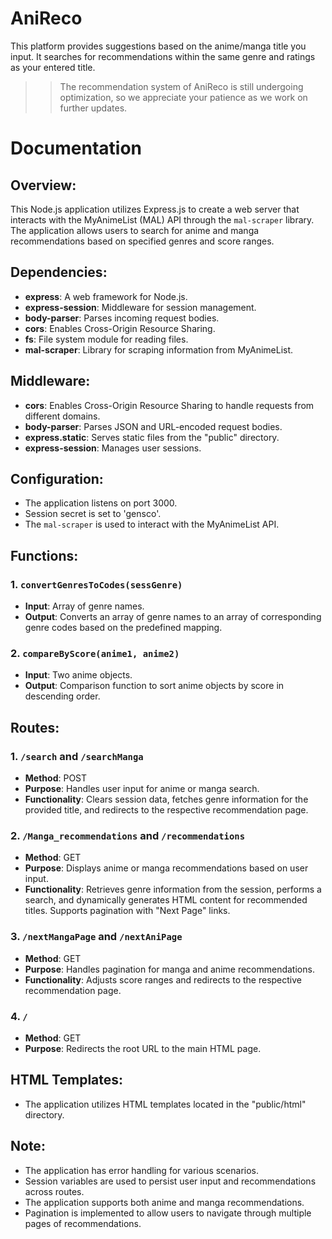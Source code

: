 # AniReco
This platform provides suggestions based on the anime/manga title you input. It searches for recommendations within the same genre and ratings as your entered title.


>>The recommendation system of AniReco is still undergoing optimization, so we appreciate your patience as we work on further updates.

# Documentation

## Overview:
This Node.js application utilizes Express.js to create a web server that interacts with the MyAnimeList (MAL) API through the `mal-scraper` library. The application allows users to search for anime and manga recommendations based on specified genres and score ranges.

## Dependencies:
- **express**: A web framework for Node.js.
- **express-session**: Middleware for session management.
- **body-parser**: Parses incoming request bodies.
- **cors**: Enables Cross-Origin Resource Sharing.
- **fs**: File system module for reading files.
- **mal-scraper**: Library for scraping information from MyAnimeList.

## Middleware:
- **cors**: Enables Cross-Origin Resource Sharing to handle requests from different domains.
- **body-parser**: Parses JSON and URL-encoded request bodies.
- **express.static**: Serves static files from the "public" directory.
- **express-session**: Manages user sessions.

## Configuration:
- The application listens on port 3000.
- Session secret is set to 'gensco'.
- The `mal-scraper` is used to interact with the MyAnimeList API.

## Functions:

### 1. `convertGenresToCodes(sessGenre)`
- **Input**: Array of genre names.
- **Output**: Converts an array of genre names to an array of corresponding genre codes based on the predefined mapping.

### 2. `compareByScore(anime1, anime2)`
- **Input**: Two anime objects.
- **Output**: Comparison function to sort anime objects by score in descending order.

## Routes:

### 1. `/search` and `/searchManga`
- **Method**: POST
- **Purpose**: Handles user input for anime or manga search.
- **Functionality**: Clears session data, fetches genre information for the provided title, and redirects to the respective recommendation page.

### 2. `/Manga_recommendations` and `/recommendations`
- **Method**: GET
- **Purpose**: Displays anime or manga recommendations based on user input.
- **Functionality**: Retrieves genre information from the session, performs a search, and dynamically generates HTML content for recommended titles. Supports pagination with "Next Page" links.

### 3. `/nextMangaPage` and `/nextAniPage`
- **Method**: GET
- **Purpose**: Handles pagination for manga and anime recommendations.
- **Functionality**: Adjusts score ranges and redirects to the respective recommendation page.

### 4. `/`
- **Method**: GET
- **Purpose**: Redirects the root URL to the main HTML page.

## HTML Templates:
- The application utilizes HTML templates located in the "public/html" directory.

## Note:
- The application has error handling for various scenarios.
- Session variables are used to persist user input and recommendations across routes.
- The application supports both anime and manga recommendations.
- Pagination is implemented to allow users to navigate through multiple pages of recommendations.
